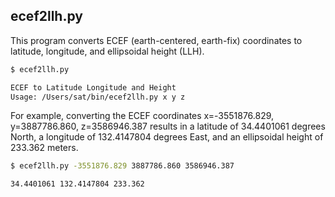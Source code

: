 ## ecef2llh.py

This program converts ECEF (earth-centered, earth-fix) coordinates to latitude, longitude, and ellipsoidal height (LLH).

```bash
$ ecef2llh.py

ECEF to Latitude Longitude and Height
Usage: /Users/sat/bin/ecef2llh.py x y z
```

For example, converting the ECEF coordinates x=-3551876.829, y=3887786.860, z=3586946.387 results in a latitude of 34.4401061 degrees North, a longitude of 132.4147804 degrees East, and an ellipsoidal height of 233.362 meters.

```bash
$ ecef2llh.py -3551876.829 3887786.860 3586946.387

34.4401061 132.4147804 233.362
```
